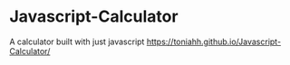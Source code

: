 # Javascript-Calculator
A calculator built with just javascript
 https://toniahh.github.io/Javascript-Calculator/
